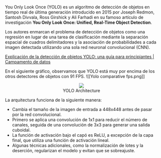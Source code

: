 You Only Look Once (YOLO) es un algoritmo de detección de objetos en tiempo real de última generación introducido en 2015 por Joseph Redmon, Santosh Divvala, Ross Girshick y Ali Farhadi en su famoso artículo de investigación **You Only Look Once: Unified, Real-Time Object Detection**.

Los autores enmarcan el problema de detección de objetos como una regresión en lugar de una tarea de clasificación mediante la separación espacial de cuadros delimitadores y la asociación de probabilidades a cada imagen detectada utilizando una sola red neuronal convolucional (CNN).

[Explicación de la detección de objetos YOLO: una guía para principiantes | Campamento de datos](https://www.datacamp.com/blog/yolo-object-detection-explained)

En el siguiente gráfico, observamos que YOLO está muy por encima de los otros detectores de objetos con 91 FPS.
![[Yolo comparative fps.png]]

<div style="text-align: center;">
<figure>
<img src="C:\Users\mitch\OneDrive - UNIVERSIDAD NACIONAL DE INGENIERIA\Mi unidad\My Notes\My Notes\Proyecto Rover\imgs\YOLO architecture.png">
<figcaption>
</figcaption>
YOLO Architecture
</figure>
</div>


La arquitectura funciona de la siguiente manera:

- Cambia el tamaño de la imagen de entrada a 448x448 antes de pasar por la red convolucional.
- Primero se aplica una convolución de 1x1 para reducir el número de canales, seguida de una convolución de 3x3 para generar una salida cuboidal.
- La función de activación bajo el capó es ReLU, a excepción de la capa final, que utiliza una función de activación lineal.
- Algunas técnicas adicionales, como la normalización de lotes y la deserción, regularizan el modelo y evitan que se sobreajuste.
